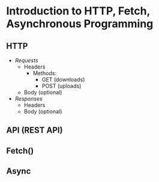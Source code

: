 # Introduction to HTTP, Fetch, Asynchronous Programming

## HTTP

- *Requests*
  - Headers
    - Methods:
      + GET (downloads)
      + POST (uploads)
  - Body (optional)
- *Responses*
  - Headers
  - Body (optional)

## API (REST API)

## Fetch()

## Async